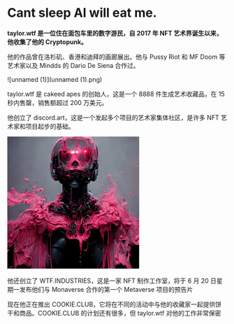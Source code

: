 # Cant sleep AI will eat me.





**taylor.wtf 是一位住在面包车里的数字游民，自 2017 年 NFT 艺术界诞生以来，他收集了他的 Cryptopunk。**



他的作品曾在洛杉矶、香港和迪拜的画廊展出。他与 Pussy Riot 和 MF Doom 等艺术家以及 Mindds 的 Dario De Siena 合作过。 

![unnamed (1)](unnamed (1).png)

taylor.wtf 是 cakeed apes 的创始人，这是一个 8888 件生成艺术收藏品，在 15 秒内售罄，销售额超过 200 万美元。



他创立了 discord.art，这是一个发起多个项目的艺术家集体社区，是许多 NFT 艺术家和项目起步的基础。 

![unnamed](unnamed.png)

他还创立了 WTF.INDUSTRIES，这是一家 NFT 制作工作室，将于 6 月 20 日星期一发布他们与 Monaverse 合作的第一个 Metaverse 项目的预告片

现在他正在推出 COOKIE.CLUB，它将在不同的活动中与他的收藏家一起提供饼干和商品。COOKIE.CLUB 的计划还有很多，但 taylor.wtf 对他的工作非常保密
